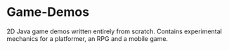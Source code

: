# Game-Demos
2D Java game demos written entirely from scratch. Contains experimental mechanics for a platformer, an RPG and a mobile game.
